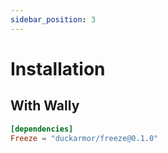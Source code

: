 ```yaml
---
sidebar_position: 3
---
```


# Installation

## With Wally

```toml
[dependencies]
Freeze = "duckarmor/freeze@0.1.0"
```
